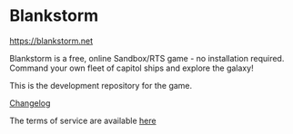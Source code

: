 # Blankstorm

https://blankstorm.net

Blankstorm is a free, online Sandbox/RTS game - no installation required. Command your own fleet of capitol ships and explore the galaxy!

This is the development repository for the game.

[Changelog](https://blankstorm.net/versions)

The terms of service are available [here](https://blankstorm.net/tos)

